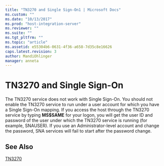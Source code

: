 ```yaml
---
title: "TN3270 and Single Sign-On1 | Microsoft Docs"
ms.custom: ""
ms.date: "10/13/2017"
ms.prod: "host-integration-server"
ms.reviewer: ""
ms.suite: ""
ms.tgt_pltfrm: ""
ms.topic: "article"
ms.assetid: e55304b6-0631-4f36-a658-7d35c8e16626
caps.latest.revision: 3
author: MandiOhlinger
manager: anneta
---
```

# TN3270 and Single Sign-On
The TN3270 service does not work with Single Sign-On. You should not enable the TN3270 service to run under a user account for which you have a Single Sign-On mapping. If you access the host through the TN3270 service by typing **MS$SAME** for your logon, you will get the user ID and password of the user under which the TN3270 service is running (for example, SNAUSER). If you use an Administrator-level account and change the password, SNA services will fail to start after the password change.  
  
## See Also  
 [TN3270](../core/tn3270.md)
